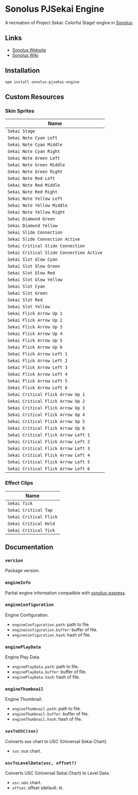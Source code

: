 # Sonolus PJSekai Engine

A recreation of Project Sekai: Colorful Stage! engine in [Sonolus](https://sonolus.com).

## Links

-   [Sonolus Website](https://sonolus.com)
-   [Sonolus Wiki](https://github.com/NonSpicyBurrito/sonolus-wiki)

## Installation

```
npm install sonolus-pjsekai-engine
```

## Custom Resources

### Skin Sprites

| Name                                     |
| ---------------------------------------- |
| `Sekai Stage`                            |
| `Sekai Note Cyan Left`                   |
| `Sekai Note Cyan Middle`                 |
| `Sekai Note Cyan Right`                  |
| `Sekai Note Green Left`                  |
| `Sekai Note Green Middle`                |
| `Sekai Note Green Right`                 |
| `Sekai Note Red Left`                    |
| `Sekai Note Red Middle`                  |
| `Sekai Note Red Right`                   |
| `Sekai Note Yellow Left`                 |
| `Sekai Note Yellow Middle`               |
| `Sekai Note Yellow Right`                |
| `Sekai Diamond Green`                    |
| `Sekai Diamond Yellow`                   |
| `Sekai Slide Connection`                 |
| `Sekai Slide Connection Active`          |
| `Sekai Critical Slide Connection`        |
| `Sekai Critical Slide Connection Active` |
| `Sekai Slot Glow Cyan`                   |
| `Sekai Slot Glow Green`                  |
| `Sekai Slot Glow Red`                    |
| `Sekai Slot Glow Yellow`                 |
| `Sekai Slot Cyan`                        |
| `Sekai Slot Green`                       |
| `Sekai Slot Red`                         |
| `Sekai Slot Yellow`                      |
| `Sekai Flick Arrow Up 1`                 |
| `Sekai Flick Arrow Up 2`                 |
| `Sekai Flick Arrow Up 3`                 |
| `Sekai Flick Arrow Up 4`                 |
| `Sekai Flick Arrow Up 5`                 |
| `Sekai Flick Arrow Up 6`                 |
| `Sekai Flick Arrow Left 1`               |
| `Sekai Flick Arrow Left 2`               |
| `Sekai Flick Arrow Left 3`               |
| `Sekai Flick Arrow Left 4`               |
| `Sekai Flick Arrow Left 5`               |
| `Sekai Flick Arrow Left 6`               |
| `Sekai Critical Flick Arrow Up 1`        |
| `Sekai Critical Flick Arrow Up 2`        |
| `Sekai Critical Flick Arrow Up 3`        |
| `Sekai Critical Flick Arrow Up 4`        |
| `Sekai Critical Flick Arrow Up 5`        |
| `Sekai Critical Flick Arrow Up 6`        |
| `Sekai Critical Flick Arrow Left 1`      |
| `Sekai Critical Flick Arrow Left 2`      |
| `Sekai Critical Flick Arrow Left 3`      |
| `Sekai Critical Flick Arrow Left 4`      |
| `Sekai Critical Flick Arrow Left 5`      |
| `Sekai Critical Flick Arrow Left 6`      |

### Effect Clips

| Name                   |
| ---------------------- |
| `Sekai Tick`           |
| `Sekai Critical Tap`   |
| `Sekai Critical Flick` |
| `Sekai Critical Hold`  |
| `Sekai Critical Tick`  |

## Documentation

### `version`

Package version.

### `engineInfo`

Partial engine information compatible with [sonolus-express](https://github.com/NonSpicyBurrito/sonolus-express).

### `engineConfiguration`

Engine Configuration.

-   `engineConfiguration.path`: path to file.
-   `engineConfiguration.buffer`: buffer of file.
-   `engineConfiguration.hash`: hash of file.

### `enginePlayData`

Engine Play Data.

-   `enginePlayData.path`: path to file.
-   `enginePlayData.buffer`: buffer of file.
-   `enginePlayData.hash`: hash of file.

### `engineThumbnail`

Engine Thumbnail.

-   `engineThumbnail.path`: path to file.
-   `engineThumbnail.buffer`: buffer of file.
-   `engineThumbnail.hash`: hash of file.

### `susToUSC(sus)`

Converts sus chart to USC (Universal Sekai Chart).

-   `sus`: sus chart.

### `uscToLevelData(usc, offset?)`

Converts USC (Universal Sekai Chart) to Level Data.

-   `usc`: usc chart.
-   `offset`: offset (default: `0`).
